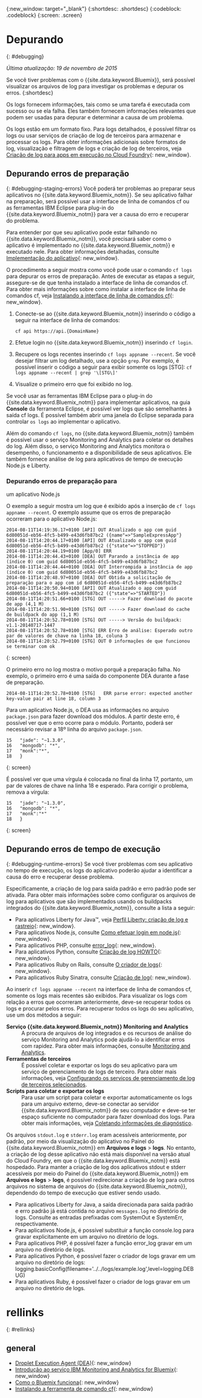 {:new_window: target="_blank"}
{:shortdesc: .shortdesc}
{:codeblock: .codeblock}
{:screen: .screen}


# Depurando
{: #debugging}

*Última atualização: 19 de novembro de 2015*

Se você tiver problemas com o {{site.data.keyword.Bluemix}},
será possível visualizar os arquivos de log para investigar os problemas e depurar os
erros. 
{:shortdesc}

Os logs fornecem informações, tais como se uma tarefa
é executada com sucesso ou se ela falha. Eles também fornecem informações
relevantes que podem ser usadas para depurar e determinar a causa de um
problema.

Os logs estão em um formato fixo. Para logs detalhados,
é possível filtrar os logs ou usar serviços de criação de log de terceiros para armazenar e
processar os logs. Para obter informações adicionais sobre formatos de log, visualização
e filtragem de logs e criação de log de terceiros, veja [Criação de log para apps em execução no Cloud Foundry](../manageapps/monitoringandlogging.html#logging_for_bluemix_apps){: new_window}.


## Depurando erros de preparação
{: #debugging-staging-errors}
Você poderá ter problemas ao preparar seus aplicativos
no {{site.data.keyword.Bluemix_notm}}. Se seu aplicativo falhar na preparação, será possível usar a interface de linha de comandos cf
ou as ferramentas IBM Eclipse para plug-in do {{site.data.keyword.Bluemix_notm}}
para ver a causa do erro e recuperar do problema.

Para entender por que seu aplicativo pode estar falhando no {{site.data.keyword.Bluemix_notm}},
você precisará saber como o aplicativo é implementado no {{site.data.keyword.Bluemix_notm}} e
executado nele. Para obter informações detalhadas, consulte [Implementação do
aplicativo](../manageapps/deployingapps.html#appdeploy){: new_window}.

O procedimento a seguir mostra como você pode usar o comando `cf
logs` para depurar os erros de preparação. Antes de
executar as etapas a seguir, assegure-se de que tenha instalado a
interface de linha de comandos cf. Para obter mais informações sobre como instalar a interface de linha de comandos cf, veja [Instalando a interface de linha de comandos cf](../starters/install_cli.html){: new_window}.

  1. Conecte-se ao {{site.data.keyword.Bluemix_notm}}
inserindo o código a seguir na interface de linha de comandos:
     ```
	 cf api https://api.{DomainName}
	 ```
	 
  2. Efetue login no {{site.data.keyword.Bluemix_notm}}
inserindo `cf login`.
  
  3. Recupere os logs recentes inserindo `cf logs appname --recent`. Se você desejar filtrar
um log detalhado, use a opção `grep`. Por exemplo, é possível inserir o código a seguir para exibir
somente os logs [STG]:
    ```
	cf logs appname --recent | grep '\[STG\]'
	```
  4. Visualize o primeiro erro que foi exibido no log.
  
Se você usar as ferramentas IBM Eclipse para o plug-in do {{site.data.keyword.Bluemix_notm}} para implementar aplicativos, na guia **Console** da ferramenta Eclipse, é possível ver logs que são semelhantes à saída cf logs. É possível também abrir uma janela do Eclipse separada para controlar `os logs` ao implementar o aplicativo.

Além do comando `cf logs`, no {{site.data.keyword.Bluemix_notm}} também é possível usar o serviço Monitoring and
Analytics para coletar os detalhes do log. Além disso, o serviço Monitoring and Analytics
monitora o desempenho, o funcionamento e a disponibilidade de seus aplicativos. Ele também fornece análise de log para aplicativos de tempo de execução Node.js
e Liberty.  

### Depurando erros de preparação para
um aplicativo Node.js

O exemplo a seguir mostra um log que é exibido após a inserção de `cf logs appname --recent`. O exemplo
assume que os erros de preparação ocorreram para o aplicativo Node.js:
```
2014-08-11T14:19:36.17+0100 [API] OUT Atualizado o app com guid 6d80051d-eb56-4fc5-b499-e43d6fb87bc2 ({name"=>"SampleExpressApp"}
2014-08-11T14:20:44.17+0100 [API] OUT Atualizado o app com guid 6d80051d-eb56-4fc5-b499-e43d6fb87bc2 ({"state"=>"STOPPED"})
2014-08-11T14:20:44.19+0100 [App/0] ERR
2014-08-11T14:20:44.43+0100 [DEA] OUT Parando a instância de app (índice 0) com guid 6d80051d-eb56-4fc5-b499-e43d6fb87bc2
2014-08-11T14:20:44.44+0100 [DEA] OUT Interrompida a instância de app (índice 0) com guid 6d80051d-eb56-4fc5-b499-e43d6fb87bc2
2014-08-11T14:20:48.97+0100 [DEA] OUT Obtida a solicitação de preparação para o app com id 6d80051d-eb56-4fc5-b499-e43d6fb87bc2
2014-08-11T14:20:50.94+0100 [API] OUT Atualizado o app com guid 6d80051d-eb56-4fc5-b499-e43d6fb87bc2 ({"state"=>"STARTED"})
2014-08-11T14:20:51.66+0100 [STG] OUT -----> Fazer download do pacote de app (4,1 M)
2014-08-11T14:20:51.90+0100 [STG] OUT -----> Fazer download do cache de buildpack do app (1,1 M)
2014-08-11T14:20:52.78+0100 [STG] OUT -----> Versão do buildpack: v1.1-20140717-1447
2014-08-11T14:20:52.78+0100 [STG] ERR Erro de análise: Esperado outro par de valores de chave na linha 18, coluna 3
2014-08-11T14:20:52.79+0100 [STG] OUT 0 informações de que funcionou se terminar com ok
```
{: screen}


O primeiro erro no log mostra o motivo  porquê a preparação
falha. No exemplo, o primeiro erro é uma saída do
componente DEA durante a fase de preparação.
```
2014-08-11T14:20:52.78+0100 [STG]   ERR parse error: expected another key-value pair at line 18, column 3
```

Para
        um aplicativo Node.js, o DEA usa as informações no arquivo `package.json`
       para fazer download dos módulos. A partir deste erro, é possível ver
que o erro ocorre para o módulo. Portanto, poderá ser necessário
revisar a 18º linha do arquivo `package.json`. 

```
15   "jade": "~1.3.0",
16   "mongodb": "*",
17   "monk":"*",
18   }
```
{: screen}


É possível ver que uma vírgula é colocada no
final da linha 17, portanto, um par de valores de chave na linha 18 e
esperado. Para corrigir o problema, remova a vírgula:

```
15   "jade": "~1.3.0",
16   "mongodb": "*",
17   "monk":"*"
18   }
```
{: screen}


## Depurando erros de tempo de execução
{: #debugging-runtime-errors}
Se você tiver problemas com seu aplicativo no tempo de execução,
os logs do aplicativo poderão ajudar a identificar a causa do erro e recuperar
desse problema. 

Especificamente, a criação de log para saída padrão e erro padrão pode ser ativada. Para obter mais informações
sobre como configurar os arquivos de log para aplicativos que são implementados
usando os buildpacks integrados do {{site.data.keyword.Bluemix_notm}},
consulte a lista a seguir:

  * Para aplicativos Liberty for Java™, veja [Perfil Liberty: criação de log e rastreio](http://www-01.ibm.com/support/knowledgecenter/was_beta_liberty/com.ibm.websphere.wlp.nd.multiplatform.doc/ae/rwlp_logging.html){: new_window}.
  * Para aplicativos Node.js, consulte [Como efetuar login em node.js](http://docs.nodejitsu.com/articles/intermediate/how-to-log){: new_window}. 
  * Para aplicativos PHP, consulte [error_log](http://php.net/manual/en/function.error-log.php){: new_window}.
  * Para aplicativos Python, consulte [Criação de log
HOWTO](https://docs.python.org/2/howto/logging.html){: new_window}.
  * Para aplicativos Ruby on Rails, consulte [O criador de logs](guides.rubyonrails.org/debugging_rails_applications.html#the-logger){: new_window}.
  * Para aplicativos Ruby Sinatra, consulte [Criação de log](http://www.sinatrarb.com/intro.html#Logging){: new_window}.
  
Ao inserir `cf logs appname --recent` na interface de linha de comandos cf, somente os logs mais recentes são exibidos. Para visualizar os logs com relação a erros que ocorreram anteriormente, deve-se recuperar todos os
logs e procurar pelos erros. Para recuperar todos os logs do seu aplicativo,
use um dos métodos a seguir:
<dl> 
<dt><strong>Serviço {{site.data.keyword.Bluemix_notm}} Monitoring and Analytics</strong></dt> 
<dd>A procura de arquivos de log integrados e os recursos de análise do serviço Monitoring and Analytics pode ajudá-lo a identificar erros com rapidez. Para obter mais informações, consulte <a href="../services/monana/index.html#gettingstartedtemplate" target="_blank">Monitoring and
Analytics</a>.</dd> 
<dt><strong>Ferramentas de terceiros </strong></dt> 
<dd>É possível coletar e exportar os logs do seu aplicativo
para um serviço de gerenciamento de logs de terceiro. Para obter mais informações, veja <a href="http://docs.cloudfoundry.org/devguide/services/log-management-thirdparty-svc.html" target="_blank">Configurando os serviços de gerenciamento de log de terceiros selecionados</a>.</dd> 
<dt><strong>Scripts para coletar e exportar os logs  </strong></dt> 
<dd>Para usar um script para coletar e exportar automaticamente os logs para um arquivo externo, deve-se conectar ao servidor {{site.data.keyword.Bluemix_notm}}
de seu computador e deve-se ter espaço suficiente no computador para fazer download dos logs. Para obter mais informações, veja <a href="../support/index.html#collecting-diagnostic-information" target="_blank">Coletando informações de diagnóstico</a>. </dd>
</dl>

Os arquivos `stdout.log` e `stderr.log` eram acessíveis anteriormente, por padrão, por meio da visualização do aplicativo no Painel do {{site.data.keyword.Bluemix_notm}} em **Arquivos e logs** > **logs**. No entanto, a criação de log desse aplicativo não está mais disponível
na versão atual do Cloud Foundry, em que o {{site.data.keyword.Bluemix_notm}} está
hospedado. Para manter a criação de log dos aplicativos stdout e stderr acessíveis por meio do Painel do {{site.data.keyword.Bluemix_notm}} em **Arquivos e logs** > **logs**, é possível redirecionar a criação de log para outros arquivos no sistema de arquivos do {{site.data.keyword.Bluemix_notm}}, dependendo do tempo de execução que estiver sendo usado. 

  * Para aplicativos Liberty for Java, a saída direcionada para saída padrão e erro padrão já
está contida no arquivo `messages.log` no diretório de logs. Consulte as entradas prefixadas com SystemOut e
SystemErr, respectivamente.
  * Para aplicativos Node.js, é possível substituir a função console.log para gravar explicitamente em um arquivo no diretório de logs.
  * Para aplicativos PHP, é possível fazer a função error_log gravar
em um arquivo no diretório de logs.
  * Para aplicativos Python, é possível fazer o criador de logs gravar em um arquivo
no diretório de logs: logging.basicConfig(filename='../../logs/example.log',level=logging.DEBUG)
  * Para aplicativos Ruby, é possível fazer o criador de logs gravar em um arquivo
no diretório de logs.
 

# rellinks
{: #rellinks}

## general

  * [Droplet Execution Agent (DEA)](http://docs.cloudfoundry.org/concepts/architecture/execution-agent.html){: new_window}
  * [Introdução ao serviço IBM Monitoring and Analytics for Bluemix](../services/monana/index.html#gettingstartedtemplate){: new_window}
  * [Como o Bluemix funciona](../overview/overview.html#ov_arch){: new_window}
  * [Instalando a ferramenta de comando cf](../starters/install_cli.html){: new_window}
 














